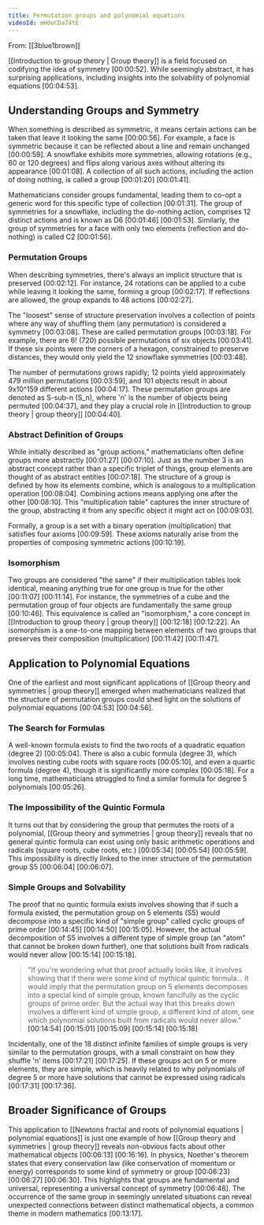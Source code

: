 ```yaml
---
title: Permutation groups and polynomial equations
videoId: mH0oCDa74tE
---
```


From: [[3blue1brown]] <br/> 

[[Introduction to group theory | Group theory]] is a field focused on codifying the idea of symmetry <a class="yt-timestamp" data-t="00:00:52">[00:00:52]</a>. While seemingly abstract, it has surprising applications, including insights into the solvability of polynomial equations <a class="yt-timestamp" data-t="00:04:53">[00:04:53]</a>.

## Understanding Groups and Symmetry

When something is described as symmetric, it means certain actions can be taken that leave it looking the same <a class="yt-timestamp" data-t="00:00:56">[00:00:56]</a>. For example, a face is symmetric because it can be reflected about a line and remain unchanged <a class="yt-timestamp" data-t="00:00:59">[00:00:59]</a>. A snowflake exhibits more symmetries, allowing rotations (e.g., 60 or 120 degrees) and flips along various axes without altering its appearance <a class="yt-timestamp" data-t="00:01:08">[00:01:08]</a>. A collection of all such actions, including the action of doing nothing, is called a group <a class="yt-timestamp" data-t="00:01:20">[00:01:20]</a> <a class="yt-timestamp" data-t="00:01:41">[00:01:41]</a>.

Mathematicians consider groups fundamental, leading them to co-opt a generic word for this specific type of collection <a class="yt-timestamp" data-t="00:01:31">[00:01:31]</a>. The group of symmetries for a snowflake, including the do-nothing action, comprises 12 distinct actions and is known as D6 <a class="yt-timestamp" data-t="00:01:46">[00:01:46]</a> <a class="yt-timestamp" data-t="00:01:53">[00:01:53]</a>. Similarly, the group of symmetries for a face with only two elements (reflection and do-nothing) is called C2 <a class="yt-timestamp" data-t="00:01:56">[00:01:56]</a>.

### Permutation Groups

When describing symmetries, there's always an implicit structure that is preserved <a class="yt-timestamp" data-t="00:02:12">[00:02:12]</a>. For instance, 24 rotations can be applied to a cube while leaving it looking the same, forming a group <a class="yt-timestamp" data-t="00:02:17">[00:02:17]</a>. If reflections are allowed, the group expands to 48 actions <a class="yt-timestamp" data-t="00:02:27">[00:02:27]</a>.

The "loosest" sense of structure preservation involves a collection of points where any way of shuffling them (any permutation) is considered a symmetry <a class="yt-timestamp" data-t="00:03:08">[00:03:08]</a>. These are called permutation groups <a class="yt-timestamp" data-t="00:03:18">[00:03:18]</a>. For example, there are 6! (720) possible permutations of six objects <a class="yt-timestamp" data-t="00:03:41">[00:03:41]</a>. If these six points were the corners of a hexagon, constrained to preserve distances, they would only yield the 12 snowflake symmetries <a class="yt-timestamp" data-t="00:03:48">[00:03:48]</a>.

The number of permutations grows rapidly; 12 points yield approximately 479 million permutations <a class="yt-timestamp" data-t="00:03:59">[00:03:59]</a>, and 101 objects result in about 9x10^159 different actions <a class="yt-timestamp" data-t="00:04:17">[00:04:17]</a>. These permutation groups are denoted as S-sub-n (S_n), where 'n' is the number of objects being permuted <a class="yt-timestamp" data-t="00:04:37">[00:04:37]</a>, and they play a crucial role in [[Introduction to group theory | group theory]] <a class="yt-timestamp" data-t="00:04:40">[00:04:40]</a>.

### Abstract Definition of Groups

While initially described as "group actions," mathematicians often define groups more abstractly <a class="yt-timestamp" data-t="00:01:27">[00:01:27]</a> <a class="yt-timestamp" data-t="00:07:10">[00:07:10]</a>. Just as the number 3 is an abstract concept rather than a specific triplet of things, group elements are thought of as abstract entities <a class="yt-timestamp" data-t="00:07:18">[00:07:18]</a>. The structure of a group is defined by how its elements combine, which is analogous to a multiplication operation <a class="yt-timestamp" data-t="00:08:04">[00:08:04]</a>. Combining actions means applying one after the other <a class="yt-timestamp" data-t="00:08:10">[00:08:10]</a>. This "multiplication table" captures the inner structure of the group, abstracting it from any specific object it might act on <a class="yt-timestamp" data-t="00:09:03">[00:09:03]</a>.

Formally, a group is a set with a binary operation (multiplication) that satisfies four axioms <a class="yt-timestamp" data-t="00:09:59">[00:09:59]</a>. These axioms naturally arise from the properties of composing symmetric actions <a class="yt-timestamp" data-t="00:10:19">[00:10:19]</a>.

### Isomorphism

Two groups are considered "the same" if their multiplication tables look identical, meaning anything true for one group is true for the other <a class="yt-timestamp" data-t="00:11:07">[00:11:07]</a> <a class="yt-timestamp" data-t="00:11:14">[00:11:14]</a>. For instance, the symmetries of a cube and the permutation group of four objects are fundamentally the same group <a class="yt-timestamp" data-t="00:10:46">[00:10:46]</a>. This equivalence is called an "isomorphism," a core concept in [[Introduction to group theory | group theory]] <a class="yt-timestamp" data-t="00:12:18">[00:12:18]</a> <a class="yt-timestamp" data-t="00:12:22">[00:12:22]</a>. An isomorphism is a one-to-one mapping between elements of two groups that preserves their composition (multiplication) <a class="yt-timestamp" data-t="00:11:42">[00:11:42]</a> <a class="yt-timestamp" data-t="00:11:47">[00:11:47]</a>.

## Application to Polynomial Equations

One of the earliest and most significant applications of [[Group theory and symmetries | group theory]] emerged when mathematicians realized that the structure of permutation groups could shed light on the solutions of polynomial equations <a class="yt-timestamp" data-t="00:04:53">[00:04:53]</a> <a class="yt-timestamp" data-t="00:04:56">[00:04:56]</a>.

### The Search for Formulas

A well-known formula exists to find the two roots of a quadratic equation (degree 2) <a class="yt-timestamp" data-t="00:05:04">[00:05:04]</a>. There is also a cubic formula (degree 3), which involves nesting cube roots with square roots <a class="yt-timestamp" data-t="00:05:10">[00:05:10]</a>, and even a quartic formula (degree 4), though it is significantly more complex <a class="yt-timestamp" data-t="00:05:18">[00:05:18]</a>. For a long time, mathematicians struggled to find a similar formula for degree 5 polynomials <a class="yt-timestamp" data-t="00:05:26">[00:05:26]</a>.

### The Impossibility of the Quintic Formula

It turns out that by considering the group that permutes the roots of a polynomial, [[Group theory and symmetries | group theory]] reveals that no general quintic formula can exist using only basic arithmetic operations and radicals (square roots, cube roots, etc.) <a class="yt-timestamp" data-t="00:05:34">[00:05:34]</a> <a class="yt-timestamp" data-t="00:05:54">[00:05:54]</a> <a class="yt-timestamp" data-t="00:05:59">[00:05:59]</a>. This impossibility is directly linked to the inner structure of the permutation group S5 <a class="yt-timestamp" data-t="00:06:04">[00:06:04]</a> <a class="yt-timestamp" data-t="00:06:07">[00:06:07]</a>.

### Simple Groups and Solvability

The proof that no quintic formula exists involves showing that if such a formula existed, the permutation group on 5 elements (S5) would decompose into a specific kind of "simple group" called cyclic groups of prime order <a class="yt-timestamp" data-t="00:14:45">[00:14:45]</a> <a class="yt-timestamp" data-t="00:14:50">[00:14:50]</a> <a class="yt-timestamp" data-t="00:15:05">[00:15:05]</a>. However, the actual decomposition of S5 involves a different type of simple group (an "atom" that cannot be broken down further), one that solutions built from radicals would never allow <a class="yt-timestamp" data-t="00:15:14">[00:15:14]</a> <a class="yt-timestamp" data-t="00:15:18">[00:15:18]</a>.

> "If you're wondering what that proof actually looks like, it involves showing that if there were some kind of mythical quintic formula... it would imply that the permutation group on 5 elements decomposes into a special kind of simple group, known fancifully as the cyclic groups of prime order. But the actual way that this breaks down involves a different kind of simple group, a different kind of atom, one which polynomial solutions built from radicals would never allow." <a class="yt-timestamp" data-t="00:14:54">[00:14:54]</a> <a class="yt-timestamp" data-t="00:15:01">[00:15:01]</a> <a class="yt-timestamp" data-t="00:15:09">[00:15:09]</a> <a class="yt-timestamp" data-t="00:15:14">[00:15:14]</a> <a class="yt-timestamp" data-t="00:15:18">[00:15:18]</a>

Incidentally, one of the 18 distinct infinite families of simple groups is very similar to the permutation groups, with a small constraint on how they shuffle 'n' items <a class="yt-timestamp" data-t="00:17:21">[00:17:21]</a> <a class="yt-timestamp" data-t="00:17:25">[00:17:25]</a>. If these groups act on 5 or more elements, they are simple, which is heavily related to why polynomials of degree 5 or more have solutions that cannot be expressed using radicals <a class="yt-timestamp" data-t="00:17:31">[00:17:31]</a> <a class="yt-timestamp" data-t="00:17:36">[00:17:36]</a>.

## Broader Significance of Groups

This application to [[Newtons fractal and roots of polynomial equations | polynomial equations]] is just one example of how [[Group theory and symmetries | group theory]] reveals non-obvious facts about other mathematical objects <a class="yt-timestamp" data-t="00:06:13">[00:06:13]</a> <a class="yt-timestamp" data-t="00:16:16">[00:16:16]</a>. In physics, Noether's theorem states that every conservation law (like conservation of momentum or energy) corresponds to some kind of symmetry or group <a class="yt-timestamp" data-t="00:06:23">[00:06:23]</a> <a class="yt-timestamp" data-t="00:06:27">[00:06:27]</a> <a class="yt-timestamp" data-t="00:06:30">[00:06:30]</a>. This highlights that groups are fundamental and universal, representing a universal concept of symmetry <a class="yt-timestamp" data-t="00:06:48">[00:06:48]</a>. The occurrence of the same group in seemingly unrelated situations can reveal unexpected connections between distinct mathematical objects, a common theme in modern mathematics <a class="yt-timestamp" data-t="00:13:17">[00:13:17]</a>.